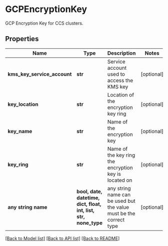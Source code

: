 # GCPEncryptionKey

GCP Encryption Key for CCS clusters.

## Properties
Name | Type | Description | Notes
------------ | ------------- | ------------- | -------------
**kms_key_service_account** | **str** | Service account used to access the KMS key | [optional] 
**key_location** | **str** | Location of the encryption key ring | [optional] 
**key_name** | **str** | Name of the encryption key | [optional] 
**key_ring** | **str** | Name of the key ring the encryption key is located on | [optional] 
**any string name** | **bool, date, datetime, dict, float, int, list, str, none_type** | any string name can be used but the value must be the correct type | [optional]

[[Back to Model list]](../README.md#documentation-for-models) [[Back to API list]](../README.md#documentation-for-api-endpoints) [[Back to README]](../README.md)


